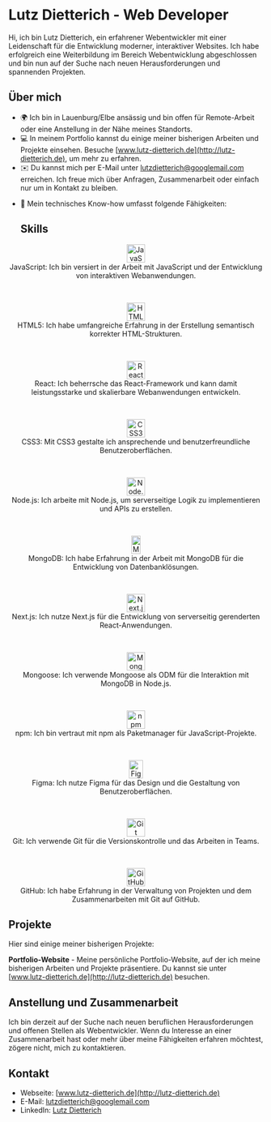# Lutz Dietterich - Web Developer

Hi, ich bin Lutz Dietterich, ein erfahrener Webentwickler mit einer Leidenschaft für die Entwicklung moderner, interaktiver Websites. Ich habe erfolgreich eine Weiterbildung im Bereich Webentwicklung abgeschlossen und bin nun auf der Suche nach neuen Herausforderungen und spannenden Projekten.

## Über mich

- 🌍 Ich bin in Lauenburg/Elbe ansässig und bin offen für Remote-Arbeit oder eine Anstellung in der Nähe meines Standorts.
- 💻 In meinem Portfolio kannst du einige meiner bisherigen Arbeiten und Projekte einsehen. Besuche [www.lutz-dietterich.de](http://lutz-dietterich.de), um mehr zu erfahren.
- ✉️ Du kannst mich per E-Mail unter [lutzdietterich@googlemail.com](mailto:lutzdietterich@googlemail.com) erreichen. Ich freue mich über Anfragen, Zusammenarbeit oder einfach nur um in Kontakt zu bleiben.
<!---- 🚀 Aktuell arbeite ich an meinem Hobbyprojekt [Hanse-Outdoor](http://hanse-outdoor.de). Es ist eine Website, die sich mit Outdoor-Aktivitäten und Ausrüstung befasst. Schau gerne vorbei und entdecke meine Arbeit. --->
- 🧠 Mein technisches Know-how umfasst folgende Fähigkeiten:

  ## Skills

<p align="center" >
  <a href="https://developer.mozilla.org/en-US/docs/Web/JavaScript" target="_blank" rel="noreferrer"><img src="https://raw.githubusercontent.com/danielcranney/readme-generator/main/public/icons/skills/javascript-colored.svg" width="36" height="36" alt="JavaScript" /><br></a> JavaScript: Ich bin versiert in der Arbeit mit JavaScript und der Entwicklung von interaktiven Webanwendungen.
</p>

<br>

<p align="center">
  <a href="https://developer.mozilla.org/en-US/docs/Glossary/HTML5" target="_blank" rel="noreferrer"><img src="https://raw.githubusercontent.com/danielcranney/readme-generator/main/public/icons/skills/html5-colored.svg" width="36" height="36" alt="HTML5" /><br></a> HTML5: Ich habe umfangreiche Erfahrung in der Erstellung semantisch korrekter HTML-Strukturen.
</p>

<br>

<p align="center">
  <a href="https://reactjs.org/" target="_blank" rel="noreferrer"><img src="https://raw.githubusercontent.com/danielcranney/readme-generator/main/public/icons/skills/react-colored.svg" width="36" height="36" alt="React" /><br></a> React: Ich beherrsche das React-Framework und kann damit leistungsstarke und skalierbare Webanwendungen entwickeln.
</p>

<br>

<p align="center">
  <a href="https://www.w3.org/TR/CSS/#css" target="_blank" rel="noreferrer"><img src="https://raw.githubusercontent.com/danielcranney/readme-generator/main/public/icons/skills/css3-colored.svg" width="36" height="36" alt="CSS3" /><br></a> CSS3: Mit CSS3 gestalte ich ansprechende und benutzerfreundliche Benutzeroberflächen.
</p>

<br>

<p align="center">
  <a href="https://nodejs.org/en/" target="_blank" rel="noreferrer"><img src="https://raw.githubusercontent.com/danielcranney/readme-generator/main/public/icons/skills/nodejs-colored.svg" width="36" height="36" alt="Node.js" /><br></a> Node.js: Ich arbeite mit Node.js, um serverseitige Logik zu implementieren und APIs zu erstellen.
</p>

<br>

<p align="center">
  <a href="https://www.mongodb.com/" target="_blank" rel="noreferrer"><img src="https://res.cloudinary.com/dnojoo4vt/image/upload/v1685635009/skills/symxehwkifikexpzy0du.png" width="18" height="36" alt="MongoDB" /><br></a> MongoDB: Ich habe Erfahrung in der Arbeit mit MongoDB für die Entwicklung von Datenbanklösungen.
</p>

<br>

<p align="center">
  <a href="https://nextjs.org/" target="_blank" rel="noreferrer"><img src="https://res.cloudinary.com/dnojoo4vt/image/upload/v1686064130/skills/next_ooxzjx.png" width="36" height="36" alt="Next.js" /><br></a> Next.js: Ich nutze Next.js für die Entwicklung von serverseitig gerenderten React-Anwendungen.
</p>

<br>

<p align="center">
  <a href="https://mongoosejs.com/" target="_blank" rel="noreferrer"><img src="URL_TO_MONGOOSE_LOGO" width="36" height="36" alt="Mongoose" /><br></a> Mongoose: Ich verwende Mongoose als ODM für die Interaktion mit MongoDB in Node.js.
</p>

<br>

<p align="center">
  <a href="https://www.npmjs.com/" target="_blank" rel="noreferrer"><img src="https://res.cloudinary.com/dnojoo4vt/image/upload/v1686064130/skills/npm_ft7xm3.png" width="36" height="36" alt="npm" /><br></a> npm: Ich bin vertraut mit npm als Paketmanager für JavaScript-Projekte.
</p>

<br>

<p align="center">
  <a href="https://www.figma.com/" target="_blank" rel="noreferrer"><img src="https://res.cloudinary.com/dnojoo4vt/image/upload/v1685635009/skills/lwfdnz3jwboe5li9jlba.png" width="28" height="36" alt="Figma" /><br></a> Figma: Ich nutze Figma für das Design und die Gestaltung von Benutzeroberflächen.
</p>

<br>

<p align="center">
  <a href="https://git-scm.com/" target="_blank" rel="noreferrer"><img src="https://res.cloudinary.com/dnojoo4vt/image/upload/v1685635009/skills/w8hddqz5nxlk5opppj6s.png" width="36" height="36" alt="Git" /><br></a> Git: Ich verwende Git für die Versionskontrolle und das Arbeiten in Teams.
</p>

<br>

<p align="center">
  <a href="https://github.com/" target="_blank" rel="noreferrer"><img src="URL_TO_GITHUB_LOGO" width="36" height="36" alt="GitHub" /><br></a> GitHub: Ich habe Erfahrung in der Verwaltung von Projekten und dem Zusammenarbeiten mit Git auf GitHub.
</p>


## Projekte

Hier sind einige meiner bisherigen Projekte:

<!---1. **Hanse-Outdoor** - Eine Website, die Outdoor-Aktivitäten und Ausrüstung präsentiert. Die Seite bietet Informationen zu verschiedenen Aktivitäten, empfohlener Ausrüstung und Veranstaltungen. Besuche [hanse-outdoor.de](http://hanse-outdoor.de), um mehr zu erfahren. ---->

**Portfolio-Website** - Meine persönliche Portfolio-Website, auf der ich meine bisherigen Arbeiten und Projekte präsentiere. Du kannst sie unter [www.lutz-dietterich.de](http://lutz-dietterich.de) besuchen.

## Anstellung und Zusammenarbeit

Ich bin derzeit auf der Suche nach neuen beruflichen Herausforderungen und offenen Stellen als Webentwickler. Wenn du Interesse an einer Zusammenarbeit hast oder mehr über meine Fähigkeiten erfahren möchtest, zögere nicht, mich zu kontaktieren.

## Kontakt

- Webseite: [www.lutz-dietterich.de](http://lutz-dietterich.de)
- E-Mail: [lutzdietterich@googlemail.com](mailto:lutzdietterich@googlemail.com)
- LinkedIn: [Lutz Dietterich](https://www.linkedin.com/in/lutzdietterich/)
